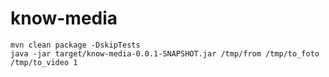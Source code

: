 # know-media

```
mvn clean package -DskipTests 
java -jar target/know-media-0.0.1-SNAPSHOT.jar /tmp/from /tmp/to_foto /tmp/to_video 1
```
